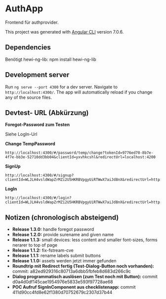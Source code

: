 # AuthApp

Frontend für authprovider.

This project was generated with [Angular CLI](https://github.com/angular/angular-cli) version 7.0.6.

## Dependencies

Benötigt hewi-ng-lib: npm install hewi-ng-lib

## Development server

Run `ng serve --port 4300` for a dev server. Navigate to `http://localhost:4300/`. The app will automatically reload if you change any of the source files.

## Devtest- URL (Abkürzung)


__Foregot-Password zum Testen__

Siehe LogIn-Url


__Change TempPassword__

	http://localhost:4300/#/password/temp/change?tokenId=9776ed70-8b7e-4f7e-bb3e-52710dd3bb04&clientId=yxvhkcshl&redirectUrl=localhost:4200

__SignUp__

	http://localhost:4300/#/signup?clientId=WLJLH4vsldWapZrMZi2U5HKRBVpgyUiRTWwX7aiJd8nX&redirectUrl=http:%2F%2Flocalhost:4200

__LogIn__

	http://localhost:4300/#/login?clientId=WLJLH4vsldWapZrMZi2U5HKRBVpgyUiRTWwX7aiJd8nX&redirectUrl=http:%2F%2Flocalhost:4200#/listen

## Notizen (chronologisch absteigend)

* __Release 1.3.0:__ handle foregot password
* __Release 1.2.0:__ provide surename and given name
* __Release 1.1.3:__ small devices: less content and smaller font-sizes, forms nerarer to top of page
* __Release 1.1.2:__ fix-fstream-cve
* __Release 1.1.1:__ rename labels submit buttons
* __Release 1.1.0:__ assets werden jetzt immer gefunden
* __Roundtrip mit Redirect fertig (Test-Dialog-Button noch vorhanden):__ commit: a82ed929316c80713a6dbb5fbfeb8d683d266c9c
* __Dialog programmatisch auslösen (zum Test noch mit Button):__ commit d0a4d0df145cae1954976e5833e593f97728ae68
* __POC Aufruf SignInComponent aus checklistenapp:__ commit 411d90cc4fd8e62f1380d70752679c2307d37b44
